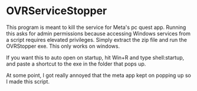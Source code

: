 ﻿# OVRServiceStopper

This program is meant to kill the service for Meta's pc quest app. Running this asks for admin permissions because accessing Windows services from a script requires elevated privileges.
Simply extract the zip file and run the OVRStopper exe.
This only works on windows.

If you want this to auto open on startup, hit Win+R and type shell:startup, and paste a shortcut to the exe in the folder that pops up.

At some point, I got really annoyed that the meta app kept on popping up so I made this script.
